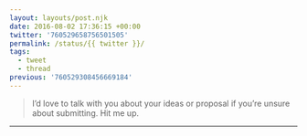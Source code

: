 ```yaml
---
layout: layouts/post.njk
date: 2016-08-02 17:36:15 +00:00
twitter: '760529658756501505'
permalink: /status/{{ twitter }}/
tags: 
  - tweet
  - thread
previous: '760529308456669184'
---
```


> I’d love to talk with you about your ideas or proposal if you’re unsure about submitting. Hit me up.

---
